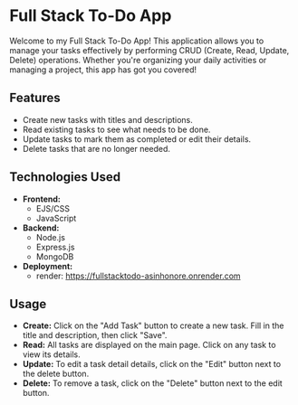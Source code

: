 
# Full Stack To-Do App

Welcome to my Full Stack To-Do App! This application allows you to manage your tasks effectively by performing CRUD (Create, Read, Update, Delete) operations. Whether you're organizing your daily activities or managing a project, this app has got you covered!

## Features

- Create new tasks with titles and descriptions.
- Read existing tasks to see what needs to be done.
- Update tasks to mark them as completed or edit their details.
- Delete tasks that are no longer needed.

## Technologies Used

- **Frontend:**
  - EJS/CSS
  - JavaScript
- **Backend:**
  - Node.js
  - Express.js
  - MongoDB
- **Deployment:**
  - render: https://fullstacktodo-asinhonore.onrender.com


## Usage

- **Create:** Click on the "Add Task" button to create a new task. Fill in the title and description, then click "Save".
- **Read:** All tasks are displayed on the main page. Click on any task to view its details.
- **Update:** To  edit a task detail details, click on the "Edit" button next to the delete button.
- **Delete:** To remove a task, click on the "Delete" button next to the edit button.

